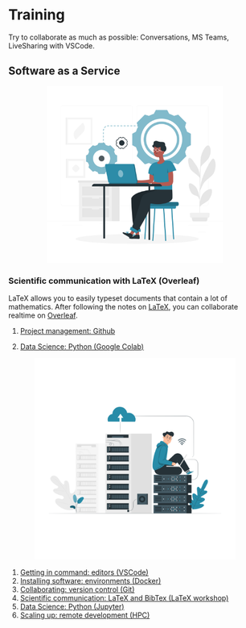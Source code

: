 
# Training


Try to collaborate as much as possible: Conversations, MS Teams, LiveSharing with VSCode.

## Software as a Service

<p align="center">
<img src="../media/local.png" width="350">
</p>

### Scientific communication with LaTeX (Overleaf)

LaTeX allows you to easily typeset documents that contain a lot of mathematics. After following the notes on [LaTeX](http://latex.ugent.be/cursus.php), you can collaborate realtime on [Overleaf](https://www.overleaf.com). 

1. [Project management: Github](github.md)

2. [Data Science: Python (Google Colab)](colab.md)


<p align="center">
<img src="../media/cloud.png" width="400">
</p>

1. [Getting in command: editors (VSCode)](vscode.md)
2. [Installing software: environments (Docker)](docker.md)
3. [Collaborating: version control (Git)](git.md)
4. [Scientific communication: LaTeX and BibTex (LaTeX workshop)](latex.md)
5. [Data Science: Python (Jupyter)](jupyter.md)
6. [Scaling up: remote development (HPC)](remote-development.md)


